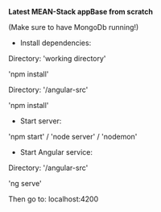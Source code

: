 **Latest MEAN-Stack appBase from scratch**

(Make sure to have MongoDb running!)

* Install dependencies:

Directory: 'working directory'

'npm install'

Directory: '/angular-src'

'npm install'

* Start server:

'npm start' / 'node server' / 'nodemon'

* Start Angular service:

Directory: '/angular-src'

'ng serve'

Then go to:
localhost:4200
